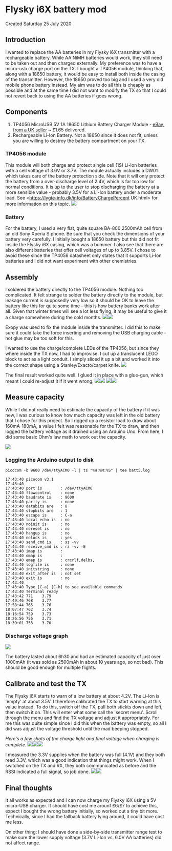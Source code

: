 # Flysky i6X battery mod
Created Saturday 25 July 2020


Introduction
------------
I wanted to replace the AA batteries in my Flysky i6X transmitter with a rechargeable battery. While AA NiMH batteries would work, they still need to be taken out and then charged externally. My preference was to have a micro-usb charge port on the TX. I bought a TP4056 module, thinking that, along with a 18650 battery, it would be easy to install both inside the casing of the transmitter. However, the 18650 proved too big and I used a very old mobile phone battery instead. My aim was to do all this is cheaply as possible and at the same time I did not want to modify the TX so that I could not revert back to using the AA batteries if goes wrong.

Components
----------

1. TP4056 MicroUSB 5V 1A 18650 Lithium Battery Charger Module - [eBay, from a UK seller](https://www.ebay.co.uk/itm/TP4056-MicroUSB-5V-1A-18650-Lithium-Battery-Charger-Module/324115147653?ssPageName=STRK%3AMEBIDX%3AIT&_trksid=p2057872.m2749.l2649) ~ £1.65 delivered.
2. Rechargeable Li-Ion Battery. Not a 18650 since it does not fit, unless you are willing to destroy the battery compartment on your TX.


### TP4056 module
This module will both charge and protect single cell (1S) Li-Ion batteries with a cell voltage of 3.6V or 3.7V. The module actually includes a DW01 which takes care of the battery protection side. Note that it will only protect the battery from a over-discharge level of 2.4V, which is far too low for normal conditions. It is up to the user to stop discharging the battery at a more sensible value - probably 3.5V for a Li-Ion  battery under a moderate load. See <https://lygte-info.dk/info/BatteryChargePercent UK.html> for more information on this topic.
![](./README_files/pasted_image008.jpg)
 

### Battery
For the battery, I used a very flat, quite square BA-800 2500mAh cell from an old Sony Xperia S phone. Be sure that you check the dimensions of your battery very carefully. I initially bought a 18650 battery but this did not fit inside the Flysky i6X casing, which was a bummer. I also see that there are also different batteries that offer cell voltages of up to 3.85V.  I chose to avoid these since the TP4056 datasheet only states that it supports Li-Ion batteries and I did not want experiment with other chemistries.


Assembly
--------
I soldered the battery directly to the TP4056 module. Nothing too complicated. It felt strange to solder the battery directly to the module, but leakage current is supposedly very low so it should be OK to leave the battery like this for quite some time - this is how battery banks work after all. Given that winter times will see a lot less flying, it may be useful to give it a charge somewhere during the cold months.
![](./README_files/pasted_image001.jpg)![](./README_files/pasted_image002.jpg)

Exopy was used to fix the module inside the transmitter. I did this to make sure it could take the force inserting and removing the USB charging cable - hot glue may be too soft for this.

I wanted to use the charge/complete LEDs of the TP4056, but since they where inside the TX now, I had to improvise. I cut up a translucent LEGO block to act as a light conduit. I simply sliced it up a bit and worked it into the correct shape using a Stanley/Exacto/carpet knife. 
![](./README_files/pasted_image007.jpg)

The final result worked quite well. I glued it in place with a glue-gun, which meant I could re-adjust it if it went wrong.
![](./README_files/pasted_image006.jpg)![](./README_files/pasted_image005.jpg)
![](./README_files/pasted_image009.jpg)![](./README_files/pasted_image010.jpg)


Measure capacity
----------------
While I did not really need to estimate the capacity of the battery if it was new, I was curious to know how much capacity was left in the old battery that I chose for this project. So I rigged up a resistor load to draw about 160mA-180mA, a value I felt was reasonable for the TX to draw, and then logged the battery voltage as it drained using an Arduino Uno.  From here, I did some basic Ohm's law math to work out the capacity.

![](./README_files/pasted_image004.jpg)

### Logging the Arduino output to disk
	picocom -b 9600 /dev/ttyACM0 -l | ts "%H:%M:%S" | tee batt5.log

	17:43:40 picocom v3.1
	17:43:40 
	17:43:40 port is        : /dev/ttyACM0
	17:43:40 flowcontrol    : none
	17:43:40 baudrate is    : 9600
	17:43:40 parity is      : none
	17:43:40 databits are   : 8
	17:43:40 stopbits are   : 1
	17:43:40 escape is      : C-a
	17:43:40 local echo is  : no
	17:43:40 noinit is      : no
	17:43:40 noreset is     : no
	17:43:40 hangup is      : no
	17:43:40 nolock is      : yes
	17:43:40 send_cmd is    : sz -vv
	17:43:40 receive_cmd is : rz -vv -E
	17:43:40 imap is        : 
	17:43:40 omap is        : 
	17:43:40 emap is        : crcrlf,delbs,
	17:43:40 logfile is     : none
	17:43:40 initstring     : none
	17:43:40 exit_after is  : not set
	17:43:40 exit is        : no
	17:43:40 
	17:43:40 Type [C-a] [C-h] to see available commands
	17:43:40 Terminal ready
	17:43:42 771	3.79
	17:49:46 768	3.77
	17:58:44 765	3.76
	18:07:47 762	3.74
	18:16:54 759	3.73
	18:26:56 756	3.71
	18:39:01 753	3.70


### Discharge voltage graph
![](./README_files/pasted_image.jpg)

The battery lasted about 6h30 and had an estimated capacity of just over 1000mAh (it was sold as 2500mAh in about 10 years ago, so not bad). This should be good enough for multiple flights.

Calibrate and test the TX
-------------------------
The Flysky i6X starts to warn of a low battery at about 4.2V. The Li-Ion is 'empty' at about 3.5V. I therefore calibrated the TX to start warning at this value instead. To do this, switch off the TX, pull both stickts down and left, then switch it on. This will enter what some call the 'secret menu'. Scroll through the menu and find the TX voltage and adjust it appropriately. For me this was quite simple since I did this when the battery was empty, so all I did was adjust the voltage threshold until the mad beeping stopped.

*Here's a few shots of the charge light and final voltage when charging is complete.*
![](./README_files/pasted_image012.jpg)![](./README_files/pasted_image014.jpg)![](./README_files/pasted_image013.jpg)

I measured the 3.3V supplies when the battery was full (4.1V) and they both read 3.3V, which was a good indication that things might work. When I switched on the TX and RX, they both communicated as before and the RSSI indicated a full signal, so job done.
![](./README_files/pasted_image015.jpg)![](./README_files/pasted_image016.jpg)

Final thoughts
--------------
It all works as expected and I can now charge my Flysky i6X using a 5V micro-USB charger. It should have cost me arounf £6/£7 to achieve this, expect I bought the wrong battery initially, so worked out a tiny bit more. Technically, since I had the fallback  battery lying around, it could have cost me less.

On other thing: I should have done a side-by-side transmitter range test to make sure the lower supply voltage (3.7V Li-Ion vs. 6.0V AA batteries) did not affect range.


